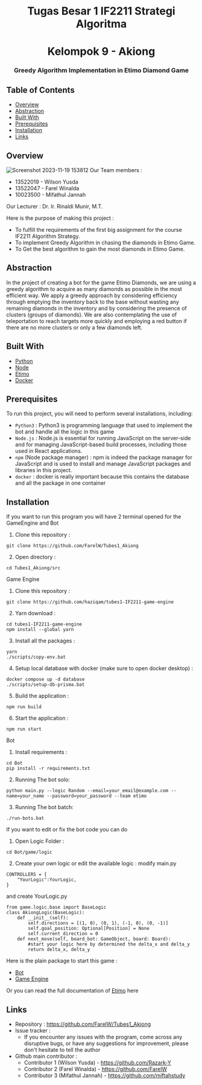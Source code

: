<h1 align="center">Tugas Besar 1 IF2211 Strategi Algoritma</h1>
<h1 align="center">Kelompok 9 - Akiong</h3>
<h3 align="center">Greedy Algorithm Implementation in Etimo Diamond Game</p>

## Table of Contents

- [Overview](#overview)
- [Abstraction](#abstraction)
- [Built With](#built-with)
- [Prerequisites](#prerequisites)
- [Installation](#installation)
- [Links](#links)


## Overview
![Screenshot 2023-11-19 153812]()
Our Team members :
- 13522019 - Wilson Yusda
- 13522047 - Farel Winalda
- 10023500 - Mifathul Jannah

<p>Our Lecturer : Dr. Ir. Rinaldi Munir, M.T.</p>

Here is the purpose of making this project :
- To fulfill the requirements of the first big assignment for the course IF2211 Algorithm Strategy.
- To implement Greedy Algorithm in chasing the diamonds in Etimo Game.
- To Get the best algorithm to gain the most diamonds in Etimo Game.

## Abstraction

In the project of creating a bot for the game Etimo Diamonds, we are using a greedy algorithm to acquire as many diamonds as possible in the most efficient way. We apply a greedy approach by considering efficiency through emptying the inventory back to the base without wasting any remaining diamonds in the inventory and by considering the presence of clusters (groups of diamonds). We are also contemplating the use of teleportation to reach targets more quickly and employing a red button if there are no more clusters or only a few diamonds left.

## Built With

- [Python](https://www.python.org/)
- [Node](https://nodejs.org/en)
- [Etimo](https://diamonds.etimo.se/)
- [Docker](https://www.docker.com/)

## Prerequisites

To run this project, you will need to perform several installations, including:
- `Python3` : Python3 is programming language that used to implement the bot and handle all the logic in this game
- `Node.js` : Node.js is essential for running JavaScript on the server-side and for managing JavaScript-based build processes, including those used in React applications.
- `npm` (Node package manager) : npm is indeed the package manager for JavaScript and is used to install and manage JavaScript packages and libraries in this project.
- `docker` : docker is really important because this contains the database and all the package in one container

## Installation

If you want to run this program you will have 2 terminal opened for the GameEngine and Bot

1. Clone this repository :
```shell
git clone https://github.com/FarelW/Tubes1_Akiong
```

2. Open directory : 
```shell
cd Tubes1_Akiong/src
```

Game Engine
1. Clone this repository :
```shell
git clone https://github.com/haziqam/tubes1-IF2211-game-engine
```

2. Yarn download :
```shell
cd tubes1-IF2211-game-engine
npm install --global yarn
```

3. Install all the packages :
```shell
yarn
./scripts/copy-env.bat
```

4. Setup local database with docker (make sure to open docker desktop) :
``` shell
docker compose up -d database
./scripts/setup-db-prisma.bat
```

5. Build the application :
``` shell
npm run build
```

6. Start the application :
``` shell
npm run start
```

Bot
1. Install requirements :
```shell
cd Bot
pip install -r requirements.txt
```

2. Running The bot solo:
```shell
python main.py --logic Random --email=your_email@example.com --name=your_name --password=your_password --team etimo
```

3. Running The bot batch:
```shell
./run-bots.bat
```

If you want to edit or fix the bot code you can do
1. Open Logic Folder :
```shell
cd Bot/game/logic
```

2. Create your own logic or edit the available logic :
modify main.py
```
CONTROLLERS = {
    "YourLogic":YourLogic,
}
```

and create YourLogic.py
```
from game.logic.base import BaseLogic
class AkiongLogic(BaseLogic):
    def __init__(self):
        self.directions = [(1, 0), (0, 1), (-1, 0), (0, -1)]
        self.goal_position: Optional[Position] = None
        self.current_direction = 0
    def next_move(self, board_bot: GameObject, board: Board):
        #start your logic here by determined the delta_x and delta_y
        return delta_x, delta_y
```

Here is the plain package to start this game :
- [Bot](https://github.com/haziqam/tubes1-IF2211-bot-starter-pack/releases/tag/v1.0.1)
- [Game Engine](https://github.com/haziqam/tubes1-IF2211-game-engine/releases/tag/v1.1.0)

Or you can read the full documentation of  [Etimo](https://docs.google.com/document/d/1L92Axb89yIkom0b24D350Z1QAr8rujvHof7-kXRAp7c/edit) here

## Links
- Repository : https://github.com/FarelW/Tubes1_Akiong
- Issue tracker :
   - If you encounter any issues with the program, come across any disruptive bugs, or have any suggestions for improvement, please don't hesitate to tell the author
- Github main contributor :
   - Contributor 1 (Wilson Yusda) - https://github.com/Razark-Y
   - Contributor 2 (Farel Winalda) - https://github.com/FarelW
   - Contributor 3 (Mifathul Jannah) - https://github.com/miftahstudy
